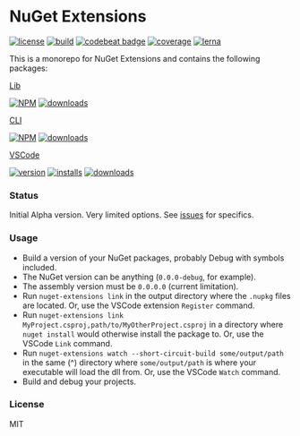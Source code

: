 # NuGet Extensions

[![license](https://img.shields.io/github/license/mashape/apistatus.svg)]()
[![build](https://img.shields.io/travis/randymarsh77/nuget-extensions.svg)](https://travis-ci.org/randymarsh77/nuget-extensions)
[![codebeat badge](https://codebeat.co/badges/c16bbce0-4382-4e9f-b4ee-b2b8a7a38ac0)](https://codebeat.co/projects/github-com-randymarsh77-nuget-extensions)
[![coverage](https://img.shields.io/codecov/c/github/randymarsh77/nuget-extensions.svg)](https://codecov.io/gh/randymarsh77/nuget-extensions)
[![lerna](https://img.shields.io/badge/maintained%20with-lerna-cc00ff.svg)](https://lernajs.io/)

This is a monorepo for NuGet Extensions and contains the following packages:

[Lib](packages/lib/README.md)

[![NPM](https://img.shields.io/npm/v/nuget-extensions-lib.svg)]()
[![downloads](https://img.shields.io/npm/dt/nuget-extensions-lib.svg)]()

[CLI](packages/cli/README.md)

[![NPM](https://img.shields.io/npm/v/nuget-extensions.svg)]()
[![downloads](https://img.shields.io/npm/dt/nuget-extensions.svg)]()

[VSCode](packages/vscode/README.md)

[![version](https://img.shields.io/github/tag/randymarsh77/nuget-extensions.svg)]()
[![installs](https://img.shields.io/visual-studio-marketplace/i/randymarsh77.nuget-extensions-vscode.svg)]()
[![downloads](https://img.shields.io/visual-studio-marketplace/d/randymarsh77.nuget-extensions-vscode.svg)]()

### Status

Initial Alpha version. Very limited options. See [issues](https://github.com/randymarsh77/nuget-extensions/issues) for specifics.

### Usage

- Build a version of your NuGet packages, probably Debug with symbols included.
- The NuGet version can be anything (`0.0.0-debug`, for example).
- The assembly version must be `0.0.0.0` (current limitation).
- Run `nuget-extensions link` in the output directory where the `.nupkg` files are located. Or, use the VSCode extension `Register` command.
- Run `nuget-extensions link MyProject.csproj,path/to/MyOtherProject.csproj` in a directory where `nuget install` would otherwise install the package to. Or, use the VSCode `Link` command.
- Run `nuget-extensions watch --short-circuit-build some/output/path` in the same (^) directory where `some/output/path` is where your executable will load the dll from. Or, use the VSCode `Watch` command.
- Build and debug your projects.

### License

MIT

